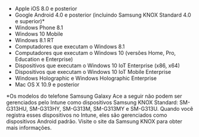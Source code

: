 
- Apple iOS 8.0 e posterior
- Google Android 4.0 e posterior (incluindo Samsung KNOX Standard 4.0 e superior)*
- Windows Phone 8.1
- Windows 10 Mobile 
- Windows 8.1 RT
- Computadores que executam o Windows 8.1
- Computadores que executam o Windows 10 (versões Home, Pro, Education e Enterprise)
- Dispositivos que executam o Windows 10 IoT Enterprise (x86, x64)
- Dispositivos que executam o Windows 10 IoT Mobile Enterprise
- Windows Holographic e Windows Holographic Enterprise
- Mac OS X 10.9 e posterior

*Os modelos do telefone Samsung Galaxy Ace a seguir não podem ser gerenciados pelo Intune como dispositivos Samsung KNOX Standard: SM-G313HU, SM-G313HY, SM-G313M, SM-G313MY e SM-G313U. Quando você registra esses dispositivos no Intune, eles são gerenciados como dispositivos Android padrão. Visite o site da Samsung KNOX para obter mais informações.


<!--HONumber=Dec16_HO3-->


